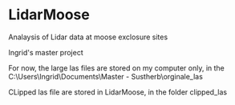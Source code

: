 # LidarMoose
Analaysis of Lidar data at moose exclosure sites

Ingrid's master project

For now, the large las files are stored on my computer only, in the C:\Users\Ingrid\Documents\Master - Sustherb\orginale_las

CLipped las file are stored in LidarMoose, in the folder clipped_las
